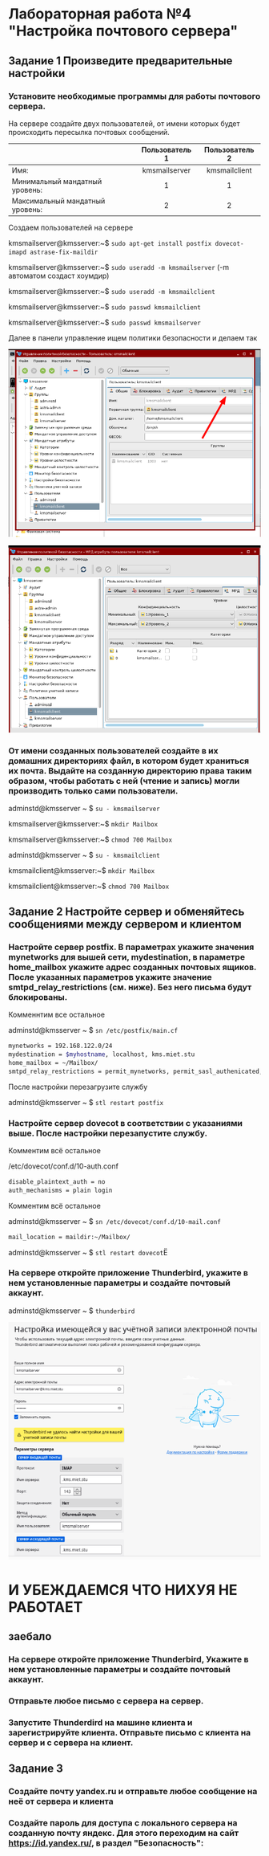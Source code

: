 # Лабораторная работа №4 "Настройка почтового сервера"

## Задание 1 Произведите предварительные настройки

### Установите необходимые программы для работы почтового сервера. 

На сервере создайте двух пользователей, от имени которых будет происходить пересылка почтовых сообщений.

|                                | Пользователь 1 | Пользователь 2 |
|-                               |:-:             |:-:             |
|Имя:                            | kmsmailserver  | kmsmailclient  |
|Минимальный мандатный уровень:  | 1              | 1              |
|Максимальный мандатный уровень: | 2              | 2              |

Создаем пользователей на сервере

kmsmailserver@kmsserver:~$  `sudo apt-get install postfix dovecot-imapd astrase-fix-maildir`

kmsmailserver@kmsserver:~$ `sudo useradd -m kmsmailserver` (-m автоматом создаст хоумдир)

kmsmailserver@kmsserver:~$ `sudo useradd -m kmsmailclient`

kmsmailserver@kmsserver:~$ `sudo passwd kmsmailclient`

kmsmailserver@kmsserver:~$ `sudo passwd kmsmailserver`

Далее в панели управление ищем политики безопасности и делаем так

![alt text](.pic/image-7.png)

![alt text](.pic/image-8.png)

### От имени созданных пользователей создайте в их домашних директориях файл, в котором будет храниться их почта. Выдайте на созданную директорию права таким образом, чтобы работать с ней (чтение и запись) могли производить только сами пользователи.

adminstd@kmsserver ~ $ `su - kmsmailserver`

kmsmailserver@kmsserver:~$ `mkdir Mailbox`

kmsmailserver@kmsserver:~$ `chmod 700 Mailbox`

adminstd@kmsserver ~ $ `su - kmsmailclient`

kmsmailclient@kmsserver:~$ `mkdir Mailbox`

kmsmailclient@kmsserver:~$ `chmod 700 Mailbox`

## Задание 2 Настройте сервер и обменяйтесь сообщениями между сервером и клиентом

### Настройте сервер postfix. В параметрах укажите значения mynetworks для вышей сети, mydestination, в параметре home_mailbox укажите адрес созданных почтовых ящиков. После указанных параметров укажите значение smtpd_relay_restrictions (см. ниже). Без него письма будут блокированы. 

Комменнтим все остальное

adminstd@kmsserver ~ $ `sn /etc/postfix/main.cf`

```bash
mynetworks = 192.168.122.0/24
mydestination = $myhostname, localhost, kms.miet.stu
home_mailbox = ~/Mailbox/
smtpd_relay_restrictions = permit_mynetworks, permit_sasl_authenicated, reject_unauth_destination
```

После настройки перезагрузите службу

adminstd@kmsserver ~ $ `stl restart postfix`


### Настройте сервер dovecot в соответствии с указаниями выше. После настройки перезапустите службу.

Комментим всё остальное 

/etc/dovecot/conf.d/10-auth.conf
```bash
disable_plaintext_auth = no
auth_mechanisms = plain login
```

Комментим всё остальное 

adminstd@kmsserver ~ $ `sn /etc/dovecot/conf.d/10-mail.conf` 
```bash
mail_location = maildir:~/Mailbox/
```

adminstd@kmsserver ~ $ `stl restart dovecot`Ё


### На сервере откройте приложение Thunderbird, укажите в нем установленные параметры и создайте почтовый аккаунт.

adminstd@kmsserver ~ $ `thunderbird`

![alt text](.pic/image-9.png)

# И УБЕЖДАЕМСЯ ЧТО НИХУЯ НЕ РАБОТАЕТ

## заебало

### На сервере откройте приложение Thunderbird, Укажите в нем установленные параметры и создайте почтовый аккаунт.

### Отправьте любое письмо с сервера на сервер.

### Запустите Thunderdird на машине клиента и зарегистрируйте клиента. Отправьте письмо с клиента на сервер и с сервера на клиент. 

## Задание 3

### Создайте почту yandex.ru и отправьте любое сообщение на неё от сервера и клиента

### Создайте пароль для доступа с локального сервера на созданную почту яндекс. Для этого переходим на сайт https://id.yandex.ru/, в раздел "Безопасность":